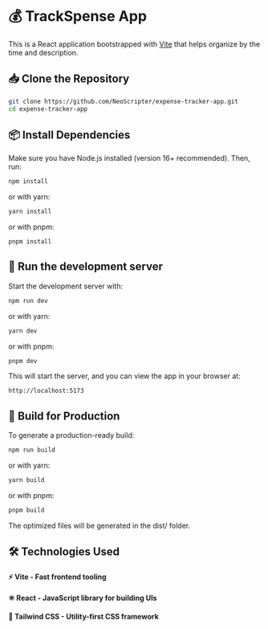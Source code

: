 # 💰 TrackSpense App

This is a React application bootstrapped with [Vite](https://vitejs.dev/) that helps organize by the time and description.

## 📥 Clone the Repository

```sh
git clone https://github.com/NeoScripter/expense-tracker-app.git
cd expense-tracker-app
```

## 📦 Install Dependencies
Make sure you have Node.js installed (version 16+ recommended). Then, run:

```sh
npm install
```
or with yarn:
```sh
yarn install
```
or with pnpm:
```sh
pnpm install
```

## 🚀 Run the development server
Start the development server with:
```sh
npm run dev
```
or with yarn:
```sh
yarn dev
```
or with pnpm:
```sh
pnpm dev
```
This will start the server, and you can view the app in your browser at:
```sh
http://localhost:5173
```
## 🔧 Build for Production
To generate a production-ready build:
```sh
npm run build
```
or with yarn:
```sh
yarn build
```
or with pnpm:
```sh
pnpm build
```
The optimized files will be generated in the dist/ folder.

## 🛠 Technologies Used
#### ⚡ Vite - Fast frontend tooling
#### ⚛️ React - JavaScript library for building UIs
#### 🎨 Tailwind CSS - Utility-first CSS framework